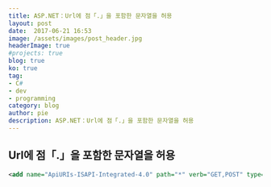 ```yaml
---
title: ASP.NET：Url에 점「.」을 포함한 문자열을 허용
layout: post
date:  2017-06-21 16:53
image: /assets/images/post_header.jpg
headerImage: true
#projects: true
blog: true
ko: true
tag:
- C#
- dev
- programming
category: blog
author: pie
description: ASP.NET：Url에 점「.」을 포함한 문자열을 허용
---
```


## Url에 점「.」을 포함한 문자열을 허용

```xml
<add name="ApiURIs-ISAPI-Integrated-4.0" path="*" verb="GET,POST" type="System.Web.Handlers.TransferRequestHandler" preCondition="integratedMode,runtimeVersionv4.0" />
```
